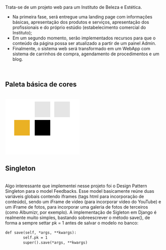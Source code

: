 Trata-se de um projeto web para um Instituto de Beleza e Estética. 

- Na primeira fase, será entregue uma landing page com informações básicas, apresentação dos produtos e serviços, apresentação dos profissionais e do próprio estúdio (estabelecimento comercial do Instituto);
- Em um segundo momento, serão implementados recursos para que o conteúdo da página possa ser atualizado a partir de um painel Admin.
- Finalmente, o sistema web será transformado em um WebApp com sistema de carrinhos de compra, agendamento de procedimentos e um blog.

<br>

<h2>Paleta básica de cores</h2>
<br>
<img src="static/img/paleta_cores.png">

<h2>Singleton</h2>
<br>
Algo interessante que implementei nesse projeto foi o Design Pattern Singleton para o model Feedbacks. Esse model basicamente reúne duas variáveis globais contendo iframes (tags html para incorporação de conteúdo), sendo um iFrame de video (para incorporar vídeo do YouTube) e um iFrame de fotos, para incorporar uma galeria de fotos de terceiros (como Albumizr, por exemplo).
A implementação de Sigleton em Django é realmente muito simples, bastando sobreescrever o método save(), de forma a sempre settar pk = 1 antes de salvar o modelo no banco:

```
def save(self, *args, **kwargs):
        self.pk = 1
        super().save(*args, **kwargs)
```
